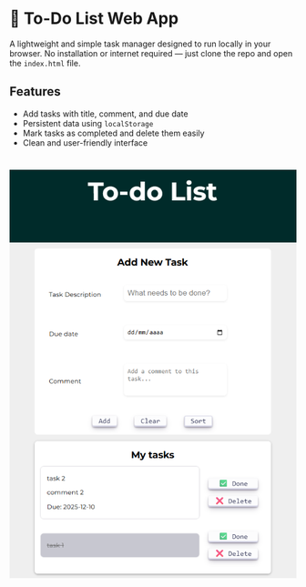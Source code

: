 # 📝 To-Do List Web App

A lightweight and simple task manager designed to run locally in your browser. No installation or internet required — just clone the repo and open the `index.html` file.

## Features

- Add tasks with title, comment, and due date
- Persistent data using `localStorage`
- Mark tasks as completed and delete them easily
- Clean and user-friendly interface

# 


![](img/image.png)
